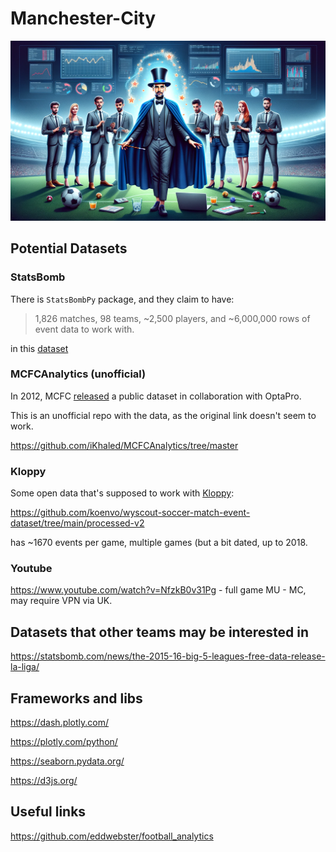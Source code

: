 # Manchester-City

![pep](pep.png)

## Potential Datasets

### StatsBomb
There is `StatsBombPy` package, and they claim to have:
> 1,826 matches, 98 teams, ~2,500 players, and ~6,000,000 rows of event data to work with.

in this [dataset](https://statsbomb.com/news/the-2015-16-big-5-leagues-free-data-release-premier-league/)

### MCFCAnalytics (unofficial)
In 2012, MCFC [released](https://www.forbes.com/sites/zachslaton/2012/08/16/game-changer-mcfc-analytics-releases-full-season-of-opta-data-for-public-use/) a public dataset in collaboration with OptaPro.

This is an unofficial repo with the data, as the original link doesn't seem to work.

https://github.com/iKhaled/MCFCAnalytics/tree/master

### Kloppy
Some open data that's supposed to work with [Kloppy](https://kloppy.pysport.org/open-data/):

https://github.com/koenvo/wyscout-soccer-match-event-dataset/tree/main/processed-v2

has ~1670 events per game, multiple games (but a bit dated, up to 2018.

### Youtube
https://www.youtube.com/watch?v=NfzkB0v31Pg - full game MU - MC, may require VPN via UK.

## Datasets that other teams may be interested in
https://statsbomb.com/news/the-2015-16-big-5-leagues-free-data-release-la-liga/


## Frameworks and libs
https://dash.plotly.com/

https://plotly.com/python/

https://seaborn.pydata.org/

https://d3js.org/

## Useful links
https://github.com/eddwebster/football_analytics
